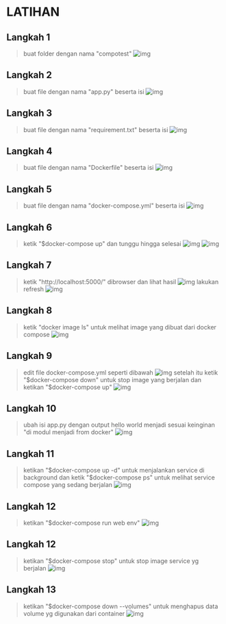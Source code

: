 # LATIHAN

## Langkah 1
>buat folder dengan nama "compotest"
![img](/minggu-08/latihan1.PNG)

## Langkah 2
>buat file dengan nama "app.py" beserta isi
![img](/minggu-08/latihan2.PNG)

## Langkah 3
>buat file dengan nama "requirement.txt" beserta isi
![img](/minggu-08/latihan3.PNG)

## Langkah 4
>buat file dengan nama "Dockerfile" beserta isi
![img](/minggu-08/latihan4.PNG)

## Langkah 5
>buat file dengan nama "docker-compose.yml" beserta isi
![img](/minggu-08/latihan5.PNG)

## Langkah 6
>ketik "$docker-compose up" dan tunggu hingga selesai
![img](/minggu-08/latihan6.PNG)
![img](/minggu-08/latihan6.1.PNG)

## Langkah 7
>ketik "http://localhost:5000/" dibrowser dan lihat hasil
![img](/minggu-08/latihan7.PNG)
>lakukan refresh
![img](/minggu-08/latihan7.1.PNG)

## Langkah 8
>ketik "docker image ls" untuk melihat image yang dibuat dari docker compose
![img](/minggu-08/latihan8.PNG)

## Langkah 9
>edit file docker-compose.yml seperti dibawah 
![img](/minggu-08/latihan9.PNG)
>setelah itu ketik "$docker-compose down" untuk stop image yang berjalan dan ketikan "$docker-compose up"
![img](/minggu-08/latihan9.1.PNG)

## Langkah 10
>ubah isi app.py dengan output hello world menjadi sesuai keinginan "di modul menjadi from docker"
![img](/minggu-08/latihan10.PNG)

## Langkah 11
>ketikan "$docker-compose up -d" untuk menjalankan service di background dan ketik "$docker-compose ps" untuk melihat service compose yang sedang berjalan
![img](/minggu-08/latihan11.PNG)

## Langkah 12
>ketikan "$docker-compose run web env"
![img](/minggu-08/latihan12.PNG)

## Langkah 12
>ketikan "$docker-compose stop" untuk stop image service yg berjalan
![img](/minggu-08/latihan13.PNG)

## Langkah 13
>ketikan "$docker-compose down --volumes" untuk menghapus data volume yg digunakan dari container
![img](/minggu-08/latihan14.PNG)
